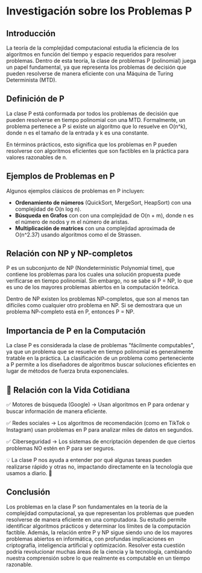 # Investigación sobre los Problemas P

## Introducción

La teoría de la complejidad computacional estudia la eficiencia de los algoritmos en función del tiempo y espacio requeridos para resolver problemas. Dentro de esta teoría, la clase de problemas P (polinomial) juega un papel fundamental, ya que representa los problemas de decisión que pueden resolverse de manera eficiente con una Máquina de Turing Determinista (MTD).

## Definición de P
La clase P está conformada por todos los problemas de decisión que pueden resolverse en tiempo polinomial con una MTD. Formalmente, un problema pertenece a P si existe un algoritmo que lo resuelve en O(n^k), donde n es el tamaño de la entrada y k es una constante.

En términos prácticos, esto significa que los problemas en P pueden resolverse con algoritmos eficientes que son factibles en la práctica para valores razonables de n.

## Ejemplos de Problemas en P

Algunos ejemplos clásicos de problemas en P incluyen:

- **Ordenamiento de números** (QuickSort, MergeSort, HeapSort) con una complejidad de O(n log n).
- **Búsqueda en Grafos** con con una complejidad de O(n + m), donde n es el número de nodos y m el número de aristas.
- **Multiplicación de matrices** con una complejidad aproximada de O(n^2.37) usando algoritmos como el de Strassen.

## Relación con NP y NP-completos

P es un subconjunto de NP (Nondeterministic Polynomial time), que contiene los problemas para los cuales una solución propuesta puede verificarse en tiempo polinomial. Sin embargo, no se sabe si P = NP, lo que es uno de los mayores problemas abiertos en la computación teórica.

Dentro de NP existen los problemas NP-completos, que son al menos tan difíciles como cualquier otro problema en NP. Si se demostrara que un problema NP-completo está en P, entonces P = NP.

## Importancia de P en la Computación

La clase P es considerada la clase de problemas "fácilmente computables", ya que un problema que se resuelve en tiempo polinomial es generalmente tratable en la práctica. La clasificación de un problema como perteneciente a P permite a los diseñadores de algoritmos buscar soluciones eficientes en lugar de métodos de fuerza bruta exponenciales.


## 📌 Relación con la Vida Cotidiana

✅ Motores de búsqueda (Google) → Usan algoritmos en P para ordenar y buscar información de manera eficiente.

✅ Redes sociales → Los algoritmos de recomendación (como en TikTok o Instagram) usan problemas en P para analizar miles de datos en segundos.

✅ Ciberseguridad → Los sistemas de encriptación dependen de que ciertos problemas NO estén en P para ser seguros.

💡 La clase P nos ayuda a entender por qué algunas tareas pueden realizarse rápido y otras no, impactando directamente en la tecnología que usamos a diario. 🚀

## Conclusión

Los problemas en la clase P son fundamentales en la teoría de la complejidad computacional, ya que representan los problemas que pueden resolverse de manera eficiente en una computadora. Su estudio permite identificar algoritmos prácticos y determinar los límites de la computación factible. Además, la relación entre P y NP sigue siendo uno de los mayores problemas abiertos en informática, con profundas implicaciones en criptografía, inteligencia artificial y optimización. Resolver esta cuestión podría revolucionar muchas áreas de la ciencia y la tecnología, cambiando nuestra comprensión sobre lo que realmente es computable en un tiempo razonable.

## 
